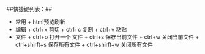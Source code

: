 ﻿##快捷键列表：##

*    常用
    +    html预览刷新
*    编辑
    +    ctrl+x    剪切
    +    ctrl+c    复制
    +    ctrl+v    粘贴
*    文件
    +    ctrl+o   打开一个 文件
    +    ctrl+s    保存当前文件
    +    ctrl+w    关闭当前文件
    +    ctrl+shirft+s    保存所有文件
    +    ctrl+shirft+w    关闭所有文件

    